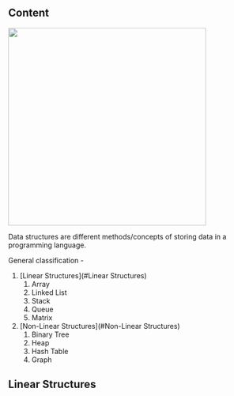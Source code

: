 ## Content
<img src="https://octodex.github.com/images/privateinvestocat.jpg" width="400" height="400">

Data structures are different methods/concepts of storing data in a programming language.

General classification - 
1. [Linear Structures](#Linear Structures)
    1. Array
    2. Linked List
    3. Stack
    4. Queue
    5. Matrix
2. [Non-Linear Structures](#Non-Linear Structures)
    1. Binary Tree
    2. Heap
    3. Hash Table
    4. Graph

## Linear Structures
